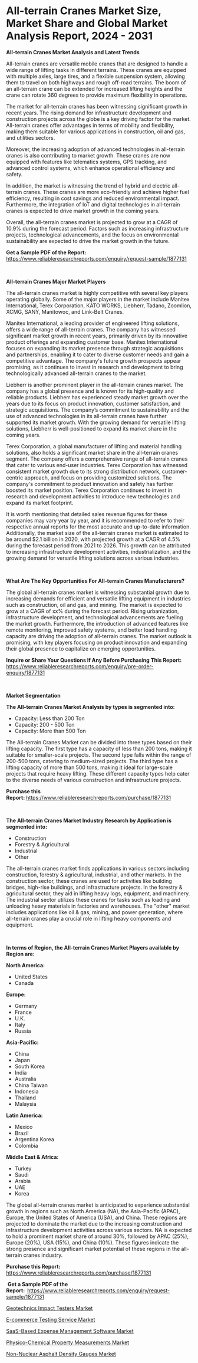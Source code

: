 <p><h1>All-terrain Cranes Market Size, Market Share and Global Market Analysis Report, 2024 - 2031</h1></p><p><strong>All-terrain Cranes Market Analysis and Latest Trends</strong></p>
<p><p>All-terrain cranes are versatile mobile cranes that are designed to handle a wide range of lifting tasks in different terrains. These cranes are equipped with multiple axles, large tires, and a flexible suspension system, allowing them to travel on both highways and rough off-road terrains. The boom of an all-terrain crane can be extended for increased lifting heights and the crane can rotate 360 degrees to provide maximum flexibility in operations.</p><p>The market for all-terrain cranes has been witnessing significant growth in recent years. The rising demand for infrastructure development and construction projects across the globe is a key driving factor for the market. All-terrain cranes offer advantages in terms of mobility and flexibility, making them suitable for various applications in construction, oil and gas, and utilities sectors.</p><p>Moreover, the increasing adoption of advanced technologies in all-terrain cranes is also contributing to market growth. These cranes are now equipped with features like telematics systems, GPS tracking, and advanced control systems, which enhance operational efficiency and safety.</p><p>In addition, the market is witnessing the trend of hybrid and electric all-terrain cranes. These cranes are more eco-friendly and achieve higher fuel efficiency, resulting in cost savings and reduced environmental impact. Furthermore, the integration of IoT and digital technologies in all-terrain cranes is expected to drive market growth in the coming years.</p><p>Overall, the all-terrain cranes market is projected to grow at a CAGR of 10.9% during the forecast period. Factors such as increasing infrastructure projects, technological advancements, and the focus on environmental sustainability are expected to drive the market growth in the future.</p></p>
<p><strong>Get a Sample PDF of the Report:&nbsp;</strong> <a href="https://www.reliableresearchreports.com/enquiry/request-sample/1877131">https://www.reliableresearchreports.com/enquiry/request-sample/1877131</a></p>
<p>&nbsp;</p>
<p><strong>All-terrain Cranes Major Market Players</strong></p>
<p><p>The all-terrain cranes market is highly competitive with several key players operating globally. Some of the major players in the market include Manitex International, Terex Corporation, KATO WORKS, Liebherr, Tadano, Zoomlion, XCMG, SANY, Manitowoc, and Link-Belt Cranes.</p><p>Manitex International, a leading provider of engineered lifting solutions, offers a wide range of all-terrain cranes. The company has witnessed significant market growth in recent years, primarily driven by its innovative product offerings and expanding customer base. Manitex International focuses on expanding its market presence through strategic acquisitions and partnerships, enabling it to cater to diverse customer needs and gain a competitive advantage. The company's future growth prospects appear promising, as it continues to invest in research and development to bring technologically advanced all-terrain cranes to the market.</p><p>Liebherr is another prominent player in the all-terrain cranes market. The company has a global presence and is known for its high-quality and reliable products. Liebherr has experienced steady market growth over the years due to its focus on product innovation, customer satisfaction, and strategic acquisitions. The company’s commitment to sustainability and the use of advanced technologies in its all-terrain cranes have further supported its market growth. With the growing demand for versatile lifting solutions, Liebherr is well-positioned to expand its market share in the coming years.</p><p>Terex Corporation, a global manufacturer of lifting and material handling solutions, also holds a significant market share in the all-terrain cranes segment. The company offers a comprehensive range of all-terrain cranes that cater to various end-user industries. Terex Corporation has witnessed consistent market growth due to its strong distribution network, customer-centric approach, and focus on providing customized solutions. The company's commitment to product innovation and safety has further boosted its market position. Terex Corporation continues to invest in research and development activities to introduce new technologies and expand its market footprint.</p><p>It is worth mentioning that detailed sales revenue figures for these companies may vary year by year, and it is recommended to refer to their respective annual reports for the most accurate and up-to-date information. Additionally, the market size of the all-terrain cranes market is estimated to be around $2.1 billion in 2020, with projected growth at a CAGR of 4.5% during the forecast period from 2021 to 2026. This growth can be attributed to increasing infrastructure development activities, industrialization, and the growing demand for versatile lifting solutions across various industries.</p></p>
<p>&nbsp;</p>
<p><strong>What Are The Key Opportunities For All-terrain Cranes Manufacturers?</strong></p>
<p><p>The global all-terrain cranes market is witnessing substantial growth due to increasing demands for efficient and versatile lifting equipment in industries such as construction, oil and gas, and mining. The market is expected to grow at a CAGR of xx% during the forecast period. Rising urbanization, infrastructure development, and technological advancements are fueling the market growth. Furthermore, the introduction of advanced features like remote monitoring, improved safety systems, and better load handling capacity are driving the adoption of all-terrain cranes. The market outlook is promising, with key players focusing on product innovation and expanding their global presence to capitalize on emerging opportunities.</p></p>
<p><strong>Inquire or Share Your Questions If Any Before Purchasing This Report:</strong> <a href="https://www.reliableresearchreports.com/enquiry/pre-order-enquiry/1877131">https://www.reliableresearchreports.com/enquiry/pre-order-enquiry/1877131</a></p>
<p>&nbsp;</p>
<p><strong>Market Segmentation</strong></p>
<p><strong>The All-terrain Cranes Market Analysis by types is segmented into:</strong></p>
<p><ul><li>Capacity: Less than 200 Ton</li><li>Capacity: 200 - 500 Ton</li><li>Capacity: More than 500 Ton</li></ul></p>
<p><p>The All-terrain Cranes Market can be divided into three types based on their lifting capacity. The first type has a capacity of less than 200 tons, making it suitable for smaller-scale projects. The second type falls within the range of 200-500 tons, catering to medium-sized projects. The third type has a lifting capacity of more than 500 tons, making it ideal for large-scale projects that require heavy lifting. These different capacity types help cater to the diverse needs of various construction and infrastructure projects.</p></p>
<p><strong>Purchase this Report:&nbsp;</strong><a href="https://www.reliableresearchreports.com/purchase/1877131">https://www.reliableresearchreports.com/purchase/1877131</a></p>
<p>&nbsp;</p>
<p><strong>The All-terrain Cranes Market Industry Research by Application is segmented into:</strong></p>
<p><ul><li>Construction</li><li>Forestry & Agricultural</li><li>Industrial</li><li>Other</li></ul></p>
<p><p>The all-terrain cranes market finds applications in various sectors including construction, forestry & agricultural, industrial, and other markets. In the construction sector, these cranes are used for activities like building bridges, high-rise buildings, and infrastructure projects. In the forestry & agricultural sector, they aid in lifting heavy logs, equipment, and machinery. The industrial sector utilizes these cranes for tasks such as loading and unloading heavy materials in factories and warehouses. The "other" market includes applications like oil & gas, mining, and power generation, where all-terrain cranes play a crucial role in lifting heavy components and equipment.</p></p>
<p>&nbsp;</p>
<p><strong>In terms of Region, the All-terrain Cranes Market Players available by Region are:</strong></p>
<p>
    <p> <strong> North America: </strong>
        <ul>
            <li>United States</li>
            <li>Canada</li>
        </ul>
        </p> 
    <p> <strong> Europe: </strong>
        <ul>
            <li>Germany</li>
            <li>France</li>
            <li>U.K.</li>
            <li>Italy</li>
            <li>Russia</li>
        </ul>
        </p> 
    <p> <strong> Asia-Pacific: </strong>
        <ul>
            <li>China</li>
            <li>Japan</li>
            <li>South Korea</li>
            <li>India</li>
            <li>Australia</li>
            <li>China Taiwan</li>
            <li>Indonesia</li>
            <li>Thailand</li>
            <li>Malaysia</li>
        </ul>
        </p> 
    <p> <strong> Latin America: </strong>
        <ul>
            <li>Mexico</li>
            <li>Brazil</li>
            <li>Argentina Korea</li>
            <li>Colombia</li>
        </ul>
        </p> 
    <p> <strong> Middle East & Africa: </strong>
        <ul>
            <li>Turkey</li>
            <li>Saudi</li>
            <li>Arabia</li>
            <li>UAE</li>
            <li>Korea</li>
        </ul>
    </p>
    </p>
<p><p>The global all-terrain cranes market is anticipated to experience substantial growth in regions such as North America (NA), the Asia-Pacific (APAC), Europe, the United States of America (USA), and China. These regions are projected to dominate the market due to the increasing construction and infrastructure development activities across various sectors. NA is expected to hold a prominent market share of around 30%, followed by APAC (25%), Europe (20%), USA (15%), and China (10%). These figures indicate the strong presence and significant market potential of these regions in the all-terrain cranes industry.</p></p>
<p><strong>Purchase this Report: </strong><a href="https://www.reliableresearchreports.com/purchase/1877131">https://www.reliableresearchreports.com/purchase/1877131</a></p>
<p>&nbsp;<strong>Get a Sample PDF of the Report:&nbsp;&nbsp;</strong><a href="https://www.reliableresearchreports.com/enquiry/request-sample/1877131">https://www.reliableresearchreports.com/enquiry/request-sample/1877131</a></p>
<p><strong></strong></p>
<p><p><a href="https://github.com/santosh758595/Market-Research-Report-List-2/blob/main/geotechnics-impact-testers-market.md">Geotechnics Impact Testers Market</a></p><p><a href="https://medium.com/@laurenhunter26/e-commerce-testing-service-market-analysis-and-sze-forecasted-for-period-from-2023-to-2030-df08f7b0e83d">E-commerce Testing Service Market</a></p><p><a href="https://medium.com/@laurenhunter26/saas-based-expense-management-software-market-trends-and-market-analysis-forecasted-for-period-b5a31ad74b53">SaaS-Based Expense Management Software Market</a></p><p><a href="https://medium.com/@laurenhunter26/physico-chemical-property-measurements-market-size-market-outlook-and-market-forecast-2023-to-a0c1c6610819">Physico-Chemical Property Measurements Market</a></p><p><a href="https://github.com/Chiragrp25/Market-Research-Report-List-2/blob/main/non-nuclear-asphalt-density-gauges-market.md">Non-Nuclear Asphalt Density Gauges Market</a></p></p>